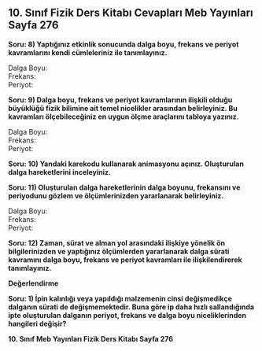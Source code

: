## 10. Sınıf Fizik Ders Kitabı Cevapları Meb Yayınları Sayfa 276

**Soru: 8) Yaptığınız etkinlik sonucunda dalga boyu, frekans ve periyot kavramlarını kendi cümleleriniz ile tanımlayınız.**

Dalga Boyu:  
 Frekans:  
 Periyot:

**Soru: 9) Dalga boyu, frekans ve periyot kavramlarının ilişkili olduğu büyüklüğü fizik bilimine ait temel nicelikler arasından belirleyiniz. Bu kavramları ölçebileceğiniz en uygun ölçme araçlarını tabloya yazınız.**

Dalga Boyu:  
 Frekans:  
 Periyot:

**Soru: 10) Yandaki karekodu kullanarak animasyonu açınız. Oluşturulan dalga hareketlerini inceleyiniz.**

**Soru: 11) Oluşturulan dalga hareketlerinin dalga boyunu, frekansını ve periyodunu gözlem ve ölçümlerinizden yararlanarak belirleyiniz.**

Dalga Boyu:  
 Frekans:  
 Periyot:

**Soru: 12) Zaman, sürat ve alman yol arasındaki ilişkiye yönelik ön bilgilerinizden ve yaptığınız ölçümlerden yararlanarak dalga sürati kavramını dalga boyu, frekans ve periyot kavramları ile ilişkilendirerek tanımlayınız.**

**Değerlendirme**

**Soru: 1) İpin kalınlığı veya yapıldığı malzemenin cinsi değişmedikçe dalganın sürati de değişmemektedir. Buna göre ip daha hızlı sallandığında ipte oluşturulan dalganın periyot, frekans ve dalga boyu niceliklerinden hangileri değişir?**

**10. Sınıf Meb Yayınları Fizik Ders Kitabı Sayfa 276**